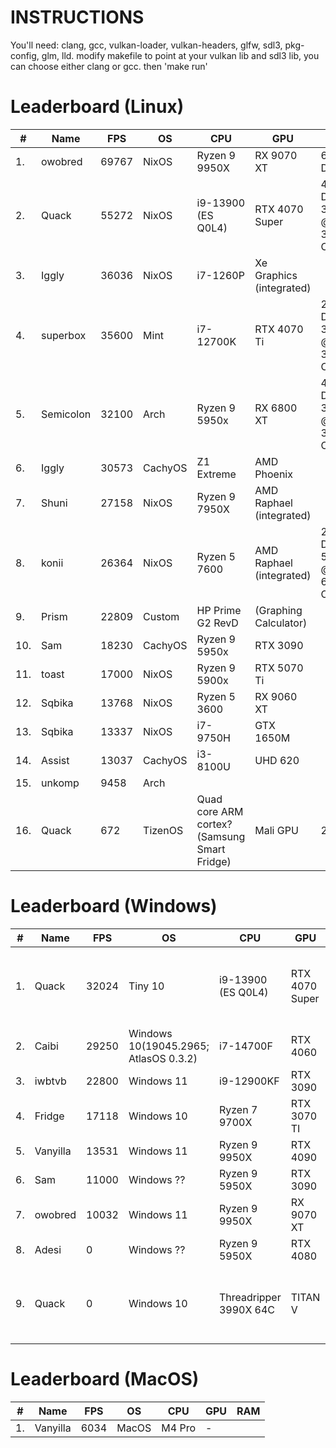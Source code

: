 # INSTRUCTIONS

You'll need: clang, gcc, vulkan-loader, vulkan-headers, glfw, sdl3, pkg-config, glm, lld. 
modify makefile to point at your vulkan lib and sdl3 lib, you can choose either clang or gcc. then 'make run'

# Leaderboard (Linux)

| # | Name | FPS | OS | CPU | GPU | RAM |
|---|------|-----|----|-----|-----|-----|
| 1. | owobred | 69767 | NixOS | Ryzen 9 9950X | RX 9070 XT | 64GB DDR5 |
| 2. | Quack | 55272 | NixOS | i9-13900 (ES Q0L4) | RTX 4070 Super | 4x16GB DDR4-3600C19 @ 3200MT/s C14 |
| 3. | Iggly | 36036 | NixOS | i7-1260P | Xe Graphics (integrated) |  |
| 4. | superbox | 35600 | Mint | i7-12700K | RTX 4070 Ti | 2x32GB DDR4-3200C16 @ 3800MT/s C19 |
| 5. | Semicolon | 32100 | Arch | Ryzen 9 5950x | RX 6800 XT | 4x16GB DDR4-3600C16 @ 3600MT/s C16 |
| 6. | Iggly | 30573 | CachyOS | Z1 Extreme | AMD Phoenix |  |
| 7. | Shuni | 27158 | NixOS | Ryzen 9 7950X | AMD Raphael (integrated) |  |
| 8. | konii | 26364 | NixOS | Ryzen 5 7600 | AMD Raphael (integrated) | 2x16GB DDR5-5200C30 @ 6000MT/s C30 |
| 9. | Prism | 22809 | Custom | HP Prime G2 RevD | (Graphing Calculator) |  |
| 10. | Sam | 18230 | CachyOS | Ryzen 9 5950x | RTX 3090 |  |
| 11. | toast | 17000 | NixOS | Ryzen 9 5900x | RTX 5070 Ti |  |
| 12. | Sqbika | 13768 | NixOS | Ryzen 5 3600 | RX 9060 XT |  |
| 13. | Sqbika | 13337 | NixOS | i7-9750H | GTX 1650M |  |
| 14. | Assist | 13037 | CachyOS | i3-8100U | UHD 620 |  |
| 15. | unkomp | 9458 | Arch |  |  |  |
| 16. | Quack | 672 | TizenOS | Quad core ARM cortex? (Samsung Smart Fridge) | Mali GPU | 2GB |

# Leaderboard (Windows)

| # | Name | FPS | OS | CPU | GPU | RAM |
|---|------|-----|----|-----|-----|-----|
| 1. | Quack | 32024 | Tiny 10 | i9-13900 (ES Q0L4) | RTX 4070 Super | 4x16GB DDR4-3600C19 @ 3200MT/s C16 |
| 2. | Caibi | 29250 | Windows 10(19045.2965; AtlasOS 0.3.2) | i7-14700F | RTX 4060 |  |
| 3. | iwbtvb | 22800 | Windows 11 | i9-12900KF | RTX 3090 |  |
| 4. | Fridge | 17118 | Windows 10 |  Ryzen 7 9700X |  RTX 3070 TI |  32GB DDR5 |
| 5. | Vanyilla | 13531 | Windows 11 | Ryzen 9 9950X | RTX 4090 |  |
| 6. | Sam | 11000 | Windows ?? | Ryzen 9 5950X | RTX 3090 |  |
| 7. | owobred | 10032 | Windows 11 |  Ryzen 9 9950X |  RX 9070 XT |  2x32GB DDR5-6400 |
| 8. | Adesi | 0 | Windows ?? | Ryzen 9 5950X | RTX 4080 |  |
| 9. | Quack | 0 | Windows 10 | Threadripper 3990X 64C | TITAN V | 8x32GB DDR4-3200C16 @ 3200MT/s C16 |

# Leaderboard (MacOS)

| # | Name | FPS | OS | CPU | GPU | RAM |
|---|------|-----|----|-----|-----|-----|
| 1. | Vanyilla | 6034 | MacOS | M4 Pro | - |  |

